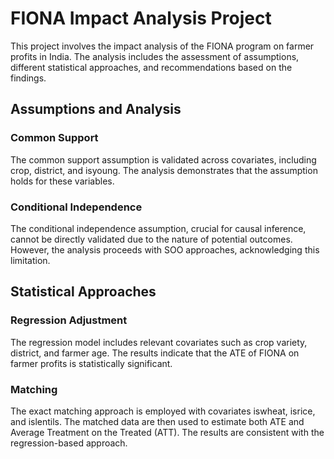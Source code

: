# FIONA Impact Analysis Project

This project involves the impact analysis of the FIONA program on farmer profits in India. The analysis includes the assessment of assumptions, different statistical approaches, and recommendations based on the findings.

## Assumptions and Analysis

### Common Support

The common support assumption is validated across covariates, including crop, district, and isyoung. The analysis demonstrates that the assumption holds for these variables.

### Conditional Independence

The conditional independence assumption, crucial for causal inference, cannot be directly validated due to the nature of potential outcomes. However, the analysis proceeds with SOO approaches, acknowledging this limitation.

## Statistical Approaches

### Regression Adjustment

The regression model includes relevant covariates such as crop variety, district, and farmer age. The results indicate that the ATE of FIONA on farmer profits is statistically significant.

### Matching

The exact matching approach is employed with covariates iswheat, isrice, and islentils. The matched data are then used to estimate both ATE and Average Treatment on the Treated (ATT). The results are consistent with the regression-based approach.
